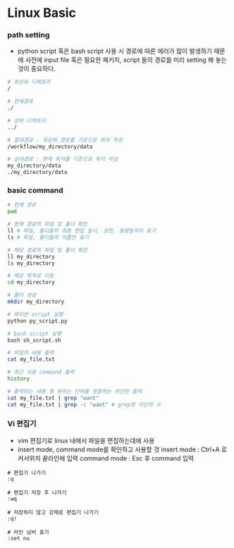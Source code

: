 # Linux Basic

### path setting
- python script 혹은 bash script 사용 시 경로에 따른 에러가 많이 발생하기 때문에 사전에 input file 혹은 필요한 패키지, script 들의 경로를 미리 setting 해 놓는 것이 중요하다.
```sh
# 최상위 디렉토리
/

# 현재경로
./

# 상위 디렉토리
../

# 절대경로 : 최상위 경로를 기준으로 위치 작성
/workflow/my_directory/data

# 상대경로 : 현재 위치를 기준으로 위치 작성
my_directory/data
./my_directory/data
```

### basic command
```sh
# 현재 경로
pwd

# 현재 경로의 파일 및 폴더 확인
ll # 파일, 폴더들의 최종 편집 일시, 권한, 용량등까지 표기
ls # 파일, 폴더들의 이름만 표기

# 해당 경로의 파일 및 폴더 확인
ll my_directory
ls my_directory

# 해당 위치로 이동
cd my_directory

# 폴더 생성
mkdir my_directory

# 파이썬 script 실행
python py_script.py

# bash script 실행
bash sh_script.sh

# 파일의 내용 출력
cat my_file.txt

# 최근 사용 command 출력
history

# 출력되는 내용 중 원하는 단어를 포함하는 라인만 출력
cat my_file.txt | grep "want"
cat my_file.txt | grep -c "want" # grep한 라인의 수
```

### Vi 편집기
- vim 편집기로 linux 내에서 파일을 편집하는데에 사용
- insert mode, command mode를 확인하고 사용할 것
    insert mode : Ctrl+A 로 커서위치 끝라인에 입력
    command mode : Esc 후 command 입력
```
# 편집기 나가기
:q

# 편집기 저장 후 나가기
:wq

# 저장하지 않고 강제로 편집기 나가기
:q!

# 라인 넘버 표기
:set nu
```